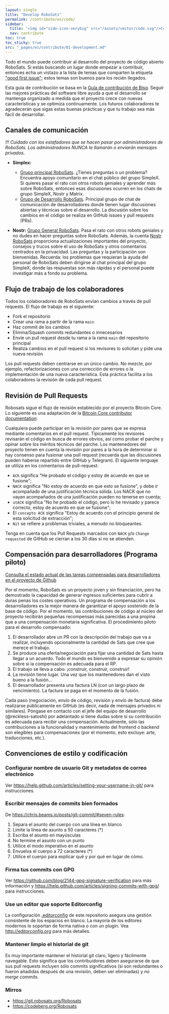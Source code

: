 ```yaml
---
layout: single
title: "Develop RoboSats"
permalink: /contribute/es/code/
sidebar:
  title: '<img id="side-icon-verybig" src="/assets/vector/code.svg"/>Code'
  nav: contribute
toc: true
toc_sticky: true
src: "_pages/es/contribute/01-development.md"
---
```


Todo el mundo puede contribuir al desarrollo del proyecto de código abierto RoboSats. Si estás buscando un lugar donde empezar a contribuir, entonces echa un vistazo a la lista de temas que comparten la etiqueta ["good first issue"](https://github.com/RoboSats/robosats/issues?q=is%3Aopen+is%3Aissue+label%3A "good+first+issue"); estos temas son buenos para los recién llegados.

Esta guía de contribución se basa en la [Guía de contribución de Bisq](https://github.com/bisq-network/bisq/blob/master/CONTRIBUTING.md). Seguir las mejores prácticas del software libre ayuda a que el desarrollo se mantenga organizado a medida que el proyecto crece con nuevas características y se optimiza continuamente. Los futuros colaboradores te agradecerán que sigas estas buenas prácticas y que tu trabajo sea más fácil de desarrollar.

## Canales de comunicación

*!!! Cuidado con los estafadores que se hacen pasar por administradores de RoboSats. Los administradores NUNCA te llamarán o enviarán mensajes privados.*

- **Simplex:**
  - [Grupo principal RoboSats](https://simplex.chat/contact#/?v=1-2&smp=smp%3A%2F%2F0YuTwO05YJWS8rkjn9eLJDjQhFKvIYd8d4xG8X1blIU%3D%40smp8.simplex.im%2FyEX_vdhWew_FkovCQC3mRYRWZB1j_cBq%23%2F%3Fv%3D1-2%26dh%3DMCowBQYDK2VuAyEAnrf9Jw3Ajdp4EQw71kqA64VgsIIzw8YNn68WjF09jFY%253D%26srv%3Dbeccx4yfxxbvyhqypaavemqurytl6hozr47wfc7uuecacjqdvwpw2xid.onion&data=%7B%22type%22%3A%22group%22%2C%22groupLinkId%22%3A%22hWnMVPnJl-KT3-virDk0JA%3D%3D%22%7D). ¿Tienes preguntas o un problema? Encuentra apoyo comunitario en el chat público del grupo SimpleX. Si quieres pasar el rato con otros robots geniales y aprender más sobre RoboSats, entonces esas discusiones ocurren en los chats de grupo SimpleX, Nostr y Matrix.
  - [Grupo de Desarrollo RoboSats](https://simplex.chat/contact#/?v=2-7&smp=smp%3A%2F%2F6iIcWT_dF2zN_w5xzZEY7HI2Prbh3ldP07YTyDexPjE%3D%40smp10.simplex.im%2FKEkNLMlgM8vrrU3xjBt5emS7EsP0c4s1%23%2F%3Fv%3D1-3%26dh%3DMCowBQYDK2VuAyEABehx7Tgefl_vvOGOe2SThJCGACKRgSU2wiUdIJ5bQHw%253D%26srv%3Drb2pbttocvnbrngnwziclp2f4ckjq65kebafws6g4hy22cdaiv5dwjqd.onion&data=%7B%22type%22%3A%22group%22%2C%22groupLinkId%22%3A%22gFi-9hvL3XgXXTgnlZPyJw%3D%3D%22%7D). Principal grupo de chat de comunicación de desarrolladores donde tienen lugar discusiones abiertas y técnicas sobre el desarrollo. La discusión sobre los cambios en el código se realiza en GitHub issues y pull requests (PRs).

- **Nostr:** [Grupo General RoboSats](https://chachi.chat/groups.0xchat.com/925b1aa20cd1b68dd9a0130e35808d66772fe082cf3f95294dd5755c7ea1ed59). Pasa el rato con otros robots geniales y no dudes en hacer preguntas sobre RoboSats. Además, la cuenta [Nostr RoboSats](https://njump.me/npub1gdfr0r0an32jalqryqlvpn3gsef2hu832wv6kp5p2gt2aqa2n8yqd42ffw) proporciona actualizaciones importantes del proyecto, consejos y trucos sobre el uso de RoboSats y otros comentarios centrados en la privacidad. Las preguntas y la participación son bienvenidas. Recuerda: los problemas que requieran la ayuda del personal de RoboSats deben dirigirse al chat principal del grupo SimpleX, donde las respuestas son más rápidas y el personal puede investigar más a fondo su problema.

## Flujo de trabajo de los colaboradores

Todos los colaboradores de RoboSats envían cambios a través de pull requests. El flujo de trabajo es el siguiente:
 - Fork el repositorio
 - Crear una rama a partir de la rama `main`
 - Haz commit de los cambios
 - Elimina/Squash commits redundantes o innecesarios
 - Envíe un pull request desde tu rama a la rama `main` del repositorio principal
 - Realiza cambios en el pull request si los revisores lo solicitan y pide una nueva revisión

Los pull requests deben centrarse en un único cambio. No mezcle, por ejemplo, refactorizaciones con una corrección de errores o la implementación de una nueva característica. Esta práctica facilita a los colaboradores la revisión de cada pull request.

## Revisión de Pull Requests

Robosats sigue el flujo de revisión establecido por el proyecto Bitcoin Core. Lo siguiente es una adaptación de la [Bitcoin Core contributor documentation](https://github.com/bitcoin/bitcoin/blob/master/CONTRIBUTING.md#peer-review):

Cualquiera puede participar en la revisión por pares que se expresa mediante comentarios en el pull request. Típicamente los revisores revisarán el código en busca de errores obvios, así como probar el parche y opinar sobre los méritos técnicos del parche. Los mantenedores del proyecto tienen en cuenta la revisión por pares a la hora de determinar si hay consenso para fusionar una pull request (recuerda que las discusiones pueden haberse repartido entre GitHub y Telegram). El siguiente lenguaje se utiliza en los comentarios de pull-request:
 - `ACK` significa "He probado el código y estoy de acuerdo en que se fusione";
 - `NACK` significa "No estoy de acuerdo en que esto se fusione", y debe ir acompañado de una justificación técnica sólida. Los NACK que no vayan acompañados de una justificación pueden no tenerse en cuenta;
 - `utACK` significa "No he probado el código, pero lo he revisado y parece correcto, estoy de acuerdo en que se fusione";
 - El `concepto ACK` significa "Estoy de acuerdo con el principio general de esta solicitud de extracción";
 - `Nit` se refiere a problemas triviales, a menudo no bloqueantes.

Tenga en cuenta que los Pull Requests marcados con `NACK` y/o `Change requested` de GitHub se cierran a los 30 días si no se atienden.

## Compensación para desarrolladores (Programa piloto)

[Consulta el estado actual de las tareas compensadas para desarrolladores en el proyecto de Github](https://github.com/users/Reckless-Satoshi/projects/2/views/5)

Por el momento, RoboSats es un proyecto joven y sin financiación, pero ha demostrado la capacidad de generar ingresos suficientes para cubrir a duras penas los costes operativos. Un programa de compensación a los desarrolladores es la mejor manera de garantizar el apoyo sostenido de la base de código. Por el momento, las contribuciones de código al núcleo del proyecto recibirán pequeñas recompensas más parecidas a una propina que a una compensación monetaria significativa. El procedimiento piloto para el desarrollo compensado:

1. El desarrollador abre un PR con la descripción del trabajo que va a realizar, incluyendo opcionalmente la cantidad de Sats que cree que merece el trabajo.
2. Se produce una oferta/negociación para fijar una cantidad de Sats hasta llegar a un acuerdo. Todo el mundo es bienvenido a expresar su opinión sobre si la compensación es adecuada para el RP.
3. El trabajo se lleva a cabo: ¡construir, construir, construir!
4. La revisión tiene lugar. Una vez que los mantenedores dan el visto bueno a la fusión...
5. El desarrollador presenta una factura LN (con un largo plazo de vencimiento). La factura se paga en el momento de la fusión.

Cada paso (negociación, envío de código, revisión y envío de factura) debe realizarse públicamente en GitHub (es decir, nada de mensajes privados ni similares). Póngase en contacto con el jefe del equipo de desarrollo (@reckless-satoshi) por adelantado si tiene dudas sobre si su contribución es adecuada para recibir una compensación. Actualmente, sólo las contribuciones a la funcionalidad y mantenimiento del frontend o backend son elegibles para compensaciones (por el momento, esto excluye: arte, traducciones, etc.).

## Convenciones de estilo y codificación

### Configurar nombre de usuario Git y metadatos de correo electrónico

Ver https://help.github.com/articles/setting-your-username-in-git/ para instrucciones.

### Escribir mensajes de commits bien formados

De https://chris.beams.io/posts/git-commit/#seven-rules:

 1. Separa el asunto del cuerpo con una línea en blanco
 2. Limite la línea de asunto a 50 caracteres (*)
 3. Escriba el asunto en mayúsculas
 4. No termine el asunto con un punto
 5. Utilice el modo imperativo en el asunto
 6. Envuelva el cuerpo a 72 caracteres (*)
 7. Utilice el cuerpo para explicar qué y por qué en lugar de cómo.

### Firma tus commits con GPG

Ver https://github.com/blog/2144-gpg-signature-verification para más información y
https://help.github.com/articles/signing-commits-with-gpg/ para instrucciones.

### Use un editor que soporte Editorconfig

La configuración [.editorconfig](.editorconfig) de este repositorio asegura una gestión consistente de los espacios en blanco. La mayoría de los editores modernos lo soportan de forma nativa o con un plugin. Vea http://editorconfig.org para más detalles.

### Mantener limpio el historial de git

Es muy importante mantener el historial git claro, ligero y fácilmente navegable. Esto significa que los contribuidores deben asegurarse de que sus pull requests incluyen sólo commits significativos (si son redundantes o fueron añadidas después de una revisión, deben ser eliminadas) y _no merge commits_.

### Mirros
- https://git.robosats.org/Robosats
- https://codeberg.org/Robosats